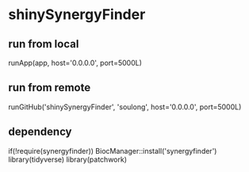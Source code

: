 # shinySynergyFinder

## run from local
runApp(app, host='0.0.0.0', port=5000L)

## run from remote
runGitHub('shinySynergyFinder', 'soulong', host='0.0.0.0', port=5000L)


## dependency
if(!require(synergyfinder)) BiocManager::install('synergyfinder')
library(tidyverse)
library(patchwork)
